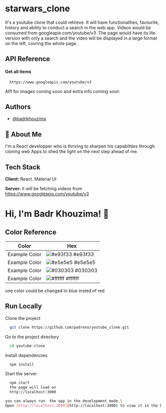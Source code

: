 
# starwars_clone



It's a youtube clone that could retrieve. It will have functionalities, favourite, history and ability to conduct a search in the web app.
Videos would be consumed from googleapis.com/youtube/v3. 
The page would have its lite version with only a search and the video will be displayed in a large format on the left, covring the whole page.
## API Reference

#### Get all items

```http
  https://www.googleapis.com/youtube/v3
```

API for images coming soon and extra info coming soon

  
## Authors

- [@badrkhouzima](https://www.github.com/padreno)

  
## 🚀 About Me
I'm a React developper who is thriving to sharpen his capabilities through cloning web Apps to shed the light on the next step ahead of me.

  
## Tech Stack

**Client:** React,  Material UI

**Server:** it will be fetching videos from https://www.googleapis.com/youtube/v3

  
# Hi, I'm Badr Khouzima! 👋

  
  ## Color Reference

| Color             | Hex                                                                |
| ----------------- | ------------------------------------------------------------------ |
| Example Color | ![#e93f33](https://via.placeholder.com/10/e93f33?text=+) #e93f33 |
| Example Color | ![#e5e5e5](https://via.placeholder.com/10/e5e5e5?text=+) #e5e5e5 |
| Example Color | ![#030303](https://via.placeholder.com/10/030303?text=+) #030303 |
| Example Color | ![#ffffff](https://via.placeholder.com/10/ffffff?text=+) #ffffff |

one color could be changed to blue insted of red




## Run Locally

Clone the project

```bash
  git clone https://github.com/padreno/youtube_clone.git
```

Go to the project directory

```bash
  cd youtube-clone
```

Install dependencies

```bash
  npm install
```

Start the server

```bash
  npm start 
  the page will load on 
  http://localhost:3000
```
```bash
you can always run  the app in the development mode.\
Open [http://localhost:3000](http://localhost:3000) to view it in the browser.
```


  